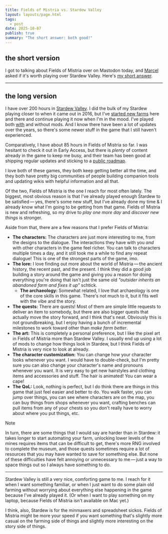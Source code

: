 ```yaml
---
title: Fields of Mistria vs. Stardew Valley
layout: layouts/page.html
tags:
  - post
date: 2025-10-07
publish: true
summary: "The short answer: both good!"
---
```

## the short version
I got to talking about Fields of Mistria over on Mastodon today, and [Marcel](https://marcel.io/) asked if it's worth playing over Stardew Valley. Here's [my short answer](https://sleepy.cool/@jillian/115333682500570172).

---
## the long version
I have over 200 hours in [Stardew Valley](https://jillian.garden/shelf/games/stardew/). I did the bulk of my Stardew playing closer to when it came out in 2016, but I've [started new farms](https://jillian.garden/shelf/games/stardew/journal/a-fresh-start/) here and there and continue playing it now when I'm in the mood. I've played both [with](https://jillian.garden/shelf/games/stardew/notes/mods/) and without mods. And I know there have been a lot of updates over the years, so there's some newer stuff in the game that I still haven't experienced.

Comparatively, I have about 85 hours in Fields of Mistria so far. I was hesitant to check it out in Early Access, but there is *plenty* of content already in the game to keep me busy, and their team has been good at shipping regular updates and sticking to a [public roadmap](https://www.fieldsofmistria.com/early-access). 

I love both of these games, they both keep getting better all the time, and they both have pretty big communities of people building companion tools and updating wikis with helpful information and all that. 

Of the two, Fields of Mistria is the one I reach for most often lately. The biggest, most obvious reason is that I've already played enough Stardew to be satisfied — yes, there's some new stuff, but I've already done my time & I already know what I'm going to be getting from that game. Fields of Mistria is new and refreshing, so my drive to *play one more day* and *discover new things* is stronger.

Aside from that, there are a few reasons that I prefer Fields of Mistria:

- **The characters:** The characters are just more interesting to me, from the designs to the dialogue. The interactions they have with you *and* with other characters in the game feel richer. You can talk to characters multiple times a day, and it still took me a while to find any repeat dialogue! This is one of the strongest parts of the game, imo.
- **The lore:** I love finding out more about the world of Mistria — the ancient history, the recent past, and the present. I think they did a good job building a story around the game and giving you a reason for doing everything you're doing that isn't just the same old *"outsider inherits an abandoned farm and fixes it up"* schtick. 
	- **The archaeology:** Somewhat related, I love that archaeology is one of the core skills in this game. There's not much to it, but it fits well with the vibe and the story. 
- **The quests:** There are quests! Most of them are simple little requests to deliver an item to somebody, but there are also bigger quests that actually move the story forward, and I think that's neat. Obviously this is not groundbreaking, but I enjoy having a bunch of incremental milestones to work toward other than *make farm better*. 
- **The art:** This is completely a personal preference, but I like the pixel art in Fields of Mistria more than Stardew Valley. I usually end up using a lot of mods to change how things look in Stardew, but I think Fields of Mistria is very nice to look at already.
- **The character customization:** You can change how your character looks whenever you want. I would have to double-check, but I'm pretty sure you can also change your character's name and pronouns whenever you want. It is very easy to get new hairstyles and clothing items and accessories and stuff. The hair is animated! You can wear a cape! 
- **The QoL:** Look, nothing is perfect, but I do think there are things in this game that just feel easier and better to do. You walk faster, you can jump over things, you can see where characters are on the map, you can buy things from shops whenever you want, crafting benches can pull items from any of your chests so you don't really have to worry about where you put things, etc.

> [!NOTE]
> In turn, there are some things that I would say are harder than in Stardew: it takes longer to start automating your farm, unlocking lower levels of the mines requires items that can be difficult to get, there's more RNG involved to complete the museum, and those quests sometimes require a lot of resources that you may have wanted to save for something else. But none of these difficulties have felt annoying or unnecessary to me — just a way to space things out so I always have something to do.

---

Stardew Valley is still a very nice, comforting game to me. I reach for it when I want something familiar, or when I just want to do some plain old farming without worrying about everything else happening in the game because I've already played it. (Or when I want to play something on my laptop, because Fields of Mistria isn't available on Mac yet.)

I think, also, Stardew is for the minmaxers and spreadsheet sickos. Fields of Mistria might be more your speed if you want something that's slightly more casual on the farming side of things and slightly more interesting on the story side of things.